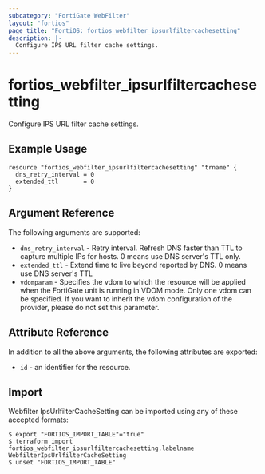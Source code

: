 ```yaml
---
subcategory: "FortiGate WebFilter"
layout: "fortios"
page_title: "FortiOS: fortios_webfilter_ipsurlfiltercachesetting"
description: |-
  Configure IPS URL filter cache settings.
---
```


# fortios_webfilter_ipsurlfiltercachesetting
Configure IPS URL filter cache settings.

## Example Usage

```hcl
resource "fortios_webfilter_ipsurlfiltercachesetting" "trname" {
  dns_retry_interval = 0
  extended_ttl       = 0
}
```

## Argument Reference

The following arguments are supported:

* `dns_retry_interval` - Retry interval. Refresh DNS faster than TTL to capture multiple IPs for hosts. 0 means use DNS server's TTL only.
* `extended_ttl` - Extend time to live beyond reported by DNS. 0 means use DNS server's TTL
* `vdomparam` - Specifies the vdom to which the resource will be applied when the FortiGate unit is running in VDOM mode. Only one vdom can be specified. If you want to inherit the vdom configuration of the provider, please do not set this parameter.


## Attribute Reference

In addition to all the above arguments, the following attributes are exported:
* `id` - an identifier for the resource.

## Import

Webfilter IpsUrlfilterCacheSetting can be imported using any of these accepted formats:
```
$ export "FORTIOS_IMPORT_TABLE"="true"
$ terraform import fortios_webfilter_ipsurlfiltercachesetting.labelname WebfilterIpsUrlfilterCacheSetting
$ unset "FORTIOS_IMPORT_TABLE"
```
